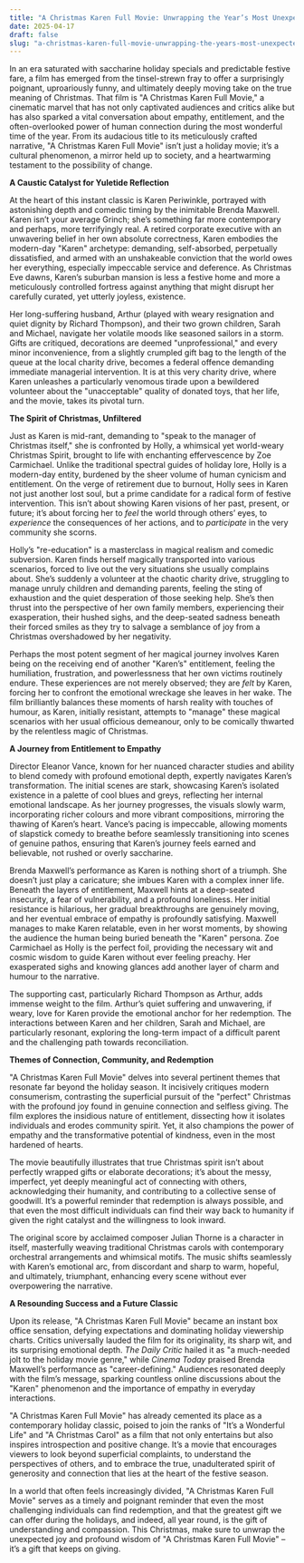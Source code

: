 ```yaml
---
title: "A Christmas Karen Full Movie: Unwrapping the Year’s Most Unexpected Holiday Hit"
date: 2025-04-17
draft: false
slug: "a-christmas-karen-full-movie-unwrapping-the-years-most-unexpected-holiday-hit" 
---
```


In an era saturated with saccharine holiday specials and predictable festive fare, a film has emerged from the tinsel-strewn fray to offer a surprisingly poignant, uproariously funny, and ultimately deeply moving take on the true meaning of Christmas. That film is "A Christmas Karen Full Movie," a cinematic marvel that has not only captivated audiences and critics alike but has also sparked a vital conversation about empathy, entitlement, and the often-overlooked power of human connection during the most wonderful time of the year. From its audacious title to its meticulously crafted narrative, "A Christmas Karen Full Movie" isn’t just a holiday movie; it’s a cultural phenomenon, a mirror held up to society, and a heartwarming testament to the possibility of change.

**A Caustic Catalyst for Yuletide Reflection**

At the heart of this instant classic is Karen Periwinkle, portrayed with astonishing depth and comedic timing by the inimitable Brenda Maxwell. Karen isn’t your average Grinch; she’s something far more contemporary and perhaps, more terrifyingly real. A retired corporate executive with an unwavering belief in her own absolute correctness, Karen embodies the modern-day "Karen" archetype: demanding, self-absorbed, perpetually dissatisfied, and armed with an unshakeable conviction that the world owes her everything, especially impeccable service and deference. As Christmas Eve dawns, Karen’s suburban mansion is less a festive home and more a meticulously controlled fortress against anything that might disrupt her carefully curated, yet utterly joyless, existence.

Her long-suffering husband, Arthur (played with weary resignation and quiet dignity by Richard Thompson), and their two grown children, Sarah and Michael, navigate her volatile moods like seasoned sailors in a storm. Gifts are critiqued, decorations are deemed "unprofessional," and every minor inconvenience, from a slightly crumpled gift bag to the length of the queue at the local charity drive, becomes a federal offence demanding immediate managerial intervention. It is at this very charity drive, where Karen unleashes a particularly venomous tirade upon a bewildered volunteer about the "unacceptable" quality of donated toys, that her life, and the movie, takes its pivotal turn.

**The Spirit of Christmas, Unfiltered**

Just as Karen is mid-rant, demanding to "speak to the manager of Christmas itself," she is confronted by Holly, a whimsical yet world-weary Christmas Spirit, brought to life with enchanting effervescence by Zoe Carmichael. Unlike the traditional spectral guides of holiday lore, Holly is a modern-day entity, burdened by the sheer volume of human cynicism and entitlement. On the verge of retirement due to burnout, Holly sees in Karen not just another lost soul, but a prime candidate for a radical form of festive intervention. This isn’t about showing Karen visions of her past, present, or future; it’s about forcing her to *feel* the world through others’ eyes, to *experience* the consequences of her actions, and to *participate* in the very community she scorns.

Holly’s "re-education" is a masterclass in magical realism and comedic subversion. Karen finds herself magically transported into various scenarios, forced to live out the very situations she usually complains about. She’s suddenly a volunteer at the chaotic charity drive, struggling to manage unruly children and demanding parents, feeling the sting of exhaustion and the quiet desperation of those seeking help. She’s then thrust into the perspective of her own family members, experiencing their exasperation, their hushed sighs, and the deep-seated sadness beneath their forced smiles as they try to salvage a semblance of joy from a Christmas overshadowed by her negativity.

Perhaps the most potent segment of her magical journey involves Karen being on the receiving end of another "Karen’s" entitlement, feeling the humiliation, frustration, and powerlessness that her own victims routinely endure. These experiences are not merely observed; they are *felt* by Karen, forcing her to confront the emotional wreckage she leaves in her wake. The film brilliantly balances these moments of harsh reality with touches of humour, as Karen, initially resistant, attempts to "manage" these magical scenarios with her usual officious demeanour, only to be comically thwarted by the relentless magic of Christmas.

**A Journey from Entitlement to Empathy**

Director Eleanor Vance, known for her nuanced character studies and ability to blend comedy with profound emotional depth, expertly navigates Karen’s transformation. The initial scenes are stark, showcasing Karen’s isolated existence in a palette of cool blues and greys, reflecting her internal emotional landscape. As her journey progresses, the visuals slowly warm, incorporating richer colours and more vibrant compositions, mirroring the thawing of Karen’s heart. Vance’s pacing is impeccable, allowing moments of slapstick comedy to breathe before seamlessly transitioning into scenes of genuine pathos, ensuring that Karen’s journey feels earned and believable, not rushed or overly saccharine.

Brenda Maxwell’s performance as Karen is nothing short of a triumph. She doesn’t just play a caricature; she imbues Karen with a complex inner life. Beneath the layers of entitlement, Maxwell hints at a deep-seated insecurity, a fear of vulnerability, and a profound loneliness. Her initial resistance is hilarious, her gradual breakthroughs are genuinely moving, and her eventual embrace of empathy is profoundly satisfying. Maxwell manages to make Karen relatable, even in her worst moments, by showing the audience the human being buried beneath the "Karen" persona. Zoe Carmichael as Holly is the perfect foil, providing the necessary wit and cosmic wisdom to guide Karen without ever feeling preachy. Her exasperated sighs and knowing glances add another layer of charm and humour to the narrative.

The supporting cast, particularly Richard Thompson as Arthur, adds immense weight to the film. Arthur’s quiet suffering and unwavering, if weary, love for Karen provide the emotional anchor for her redemption. The interactions between Karen and her children, Sarah and Michael, are particularly resonant, exploring the long-term impact of a difficult parent and the challenging path towards reconciliation.

**Themes of Connection, Community, and Redemption**

"A Christmas Karen Full Movie" delves into several pertinent themes that resonate far beyond the holiday season. It incisively critiques modern consumerism, contrasting the superficial pursuit of the "perfect" Christmas with the profound joy found in genuine connection and selfless giving. The film explores the insidious nature of entitlement, dissecting how it isolates individuals and erodes community spirit. Yet, it also champions the power of empathy and the transformative potential of kindness, even in the most hardened of hearts.

The movie beautifully illustrates that true Christmas spirit isn’t about perfectly wrapped gifts or elaborate decorations; it’s about the messy, imperfect, yet deeply meaningful act of connecting with others, acknowledging their humanity, and contributing to a collective sense of goodwill. It’s a powerful reminder that redemption is always possible, and that even the most difficult individuals can find their way back to humanity if given the right catalyst and the willingness to look inward.

The original score by acclaimed composer Julian Thorne is a character in itself, masterfully weaving traditional Christmas carols with contemporary orchestral arrangements and whimsical motifs. The music shifts seamlessly with Karen’s emotional arc, from discordant and sharp to warm, hopeful, and ultimately, triumphant, enhancing every scene without ever overpowering the narrative.

**A Resounding Success and a Future Classic**

Upon its release, "A Christmas Karen Full Movie" became an instant box office sensation, defying expectations and dominating holiday viewership charts. Critics universally lauded the film for its originality, its sharp wit, and its surprising emotional depth. *The Daily Critic* hailed it as "a much-needed jolt to the holiday movie genre," while *Cinema Today* praised Brenda Maxwell’s performance as "career-defining." Audiences resonated deeply with the film’s message, sparking countless online discussions about the "Karen" phenomenon and the importance of empathy in everyday interactions.

"A Christmas Karen Full Movie" has already cemented its place as a contemporary holiday classic, poised to join the ranks of "It’s a Wonderful Life" and "A Christmas Carol" as a film that not only entertains but also inspires introspection and positive change. It’s a movie that encourages viewers to look beyond superficial complaints, to understand the perspectives of others, and to embrace the true, unadulterated spirit of generosity and connection that lies at the heart of the festive season.

In a world that often feels increasingly divided, "A Christmas Karen Full Movie" serves as a timely and poignant reminder that even the most challenging individuals can find redemption, and that the greatest gift we can offer during the holidays, and indeed, all year round, is the gift of understanding and compassion. This Christmas, make sure to unwrap the unexpected joy and profound wisdom of "A Christmas Karen Full Movie" – it’s a gift that keeps on giving.